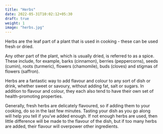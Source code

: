 ```yaml
---
title: "Herbs"
date: 2022-05-31T10:02:12+05:30
draft: true
weight: 1
image: "herbs.jpg"
---
```

Herbs are the leaf part of a plant that is used in cooking - these can be used fresh or dried.

Any other part of the plant, which is usually dried, is referred to as a spice. These include, for example, barks (cinnamon), berries (peppercorns), seeds (cumin), roots (turmeric), flowers (chamomile), buds (cloves) and stigmas of flowers (saffron).

Herbs are a fantastic way to add flavour and colour to any sort of dish or drink, whether sweet or savoury, without adding fat, salt or sugars. In addition to flavour and colour, they each also tend to have their own set of health-promoting properties.

Generally, fresh herbs are delicately flavoured, so if adding them to your cooking, do so in the last few minutes. Tasting your dish as you go along will help you tell if you’ve added enough. If not enough herbs are used, then little difference will be made to the flavour of the dish, but if too many herbs are added, their flavour will overpower other ingredients.
